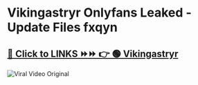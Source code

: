 
 # Vikingastryr Onlyfans Leaked - Update Files fxqyn

## <h2><a href="https://clipsfans.com/Vikingastryr&ref=git">🔗 Click to LINKS ⏩⏩ 👉 🟢 Vikingastryr </a></h2>

<a href="https://clipsfans.com/Vikingastryr&ref=git" rel="nofollow" data-target="animated-image.originalLink"><img src="https://i.ibb.co.com/xMMVF88/686577567.gif" alt="Viral Video Original" style="max-width: 100%; display: inline-block;" data-target="animated-image.originalImage"></a>

